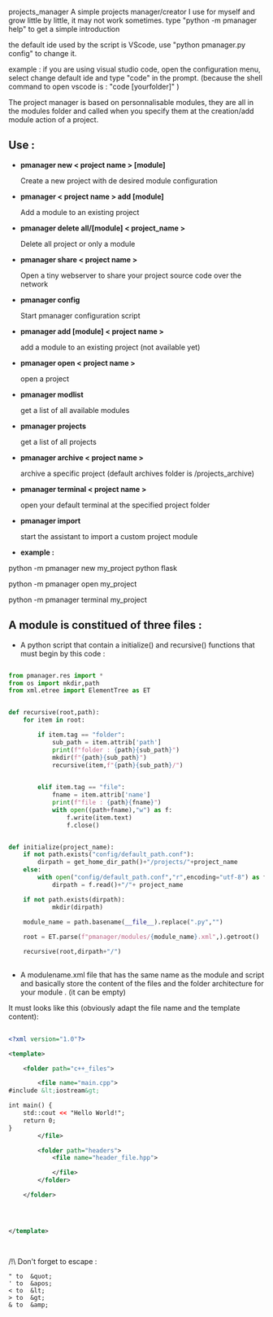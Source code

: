  projects_manager
A simple projects manager/creator I use for myself and grow little by little, it may not work sometimes.
type "python -m pmanager help" to get a simple introduction

the default ide used by the script is VScode, use "python pmanager.py config" to change it.

example :
if you are using visual studio code, open the  configuration menu, select change default ide and type "code" in the prompt. 
(because the shell command to open vscode is : "code [yourfolder]" )

The project manager is based on personnalisable modules, they are all in the modules folder and called when you specify them at the creation/add module action of a project.

## Use :


- **pmanager new < project name > [module]**
    
    Create a new project with de desired module configuration



- **pmanager < project name > add [module]**
    
    
    Add a module to an existing project



- **pmanager delete all/[module] < project_name >**
    
    
    Delete all project or only a module



- **pmanager share < project name >**
    
    
    Open a tiny webserver to share your project source code over
    the network



- **pmanager config**


    Start pmanager configuration script



- **pmanager add [module] < project name >**
    
    
    add a module to an existing project (not available yet)


- **pmanager open < project name >**


    open a project


- **pmanager modlist**


    get a list of all available modules


- **pmanager projects**


    get a list of all projects


- **pmanager archive < project name >**


    archive a specific project 
    (default archives folder is <user home directory>/projects_archive)


- **pmanager terminal < project name >**


    open your default terminal at the specified project folder

- **pmanager import**


    start the assistant to import a custom project module


- **example :**


python -m pmanager new my_project python flask


python -m pmanager open my_project


python -m pmanager terminal my_project





## A module is constitued of three files :

- A python script that contain a initialize()  and recursive() functions that must begin by this code :


```python

from pmanager.res import *
from os import mkdir,path
from xml.etree import ElementTree as ET


def recursive(root,path):
    for item in root:

        if item.tag == "folder":
            sub_path = item.attrib['path']
            print(f"folder : {path}{sub_path}")
            mkdir(f"{path}{sub_path}")
            recursive(item,f"{path}{sub_path}/")

            
        elif item.tag == "file":
            fname = item.attrib['name']
            print(f"file : {path}{fname}")
            with open((path+fname),"w") as f:
                f.write(item.text)
                f.close()


def initialize(project_name):
    if not path.exists("config/default_path.conf"):
        dirpath = get_home_dir_path()+"/projects/"+project_name
    else:
        with open("config/default_path.conf","r",encoding="utf-8") as f:
            dirpath = f.read()+"/"+ project_name

    if not path.exists(dirpath):
            mkdir(dirpath)
        
    module_name = path.basename(__file__).replace(".py","")

    root = ET.parse(f"pmanager/modules/{module_name}.xml",).getroot()

    recursive(root,dirpath+"/")
    


 ```



- A modulename.xml file that has the same name as the module and script and basically store the content of the files and the folder architecture for your module . (it can be empty)

It must looks like this (obviously adapt the file name and the template content):


```xml
    
<?xml version="1.0"?>

<template>

    <folder path="c++_files">

        <file name="main.cpp">
#include &lt;iostream&gt;

int main() {
    std::cout << "Hello World!";
    return 0;
}
        </file>

        <folder path="headers">
            <file name="header_file.hpp">

            </file>
        </folder>

    </folder>




</template>

    
```

/!\ Don't forget to escape :

```
" to  &quot;
' to  &apos;
< to  &lt;
> to  &gt;
& to  &amp;

```



